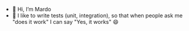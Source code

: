 - 👋 Hi, I’m Mardo
- 👀 I like to write tests (unit, integration), so that when people ask me "does it work" I can say "Yes, it works" 😄
